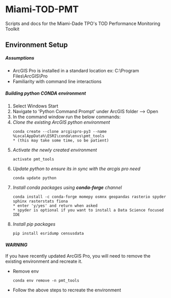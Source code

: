 # Miami-TOD-PMT
Scripts and docs for the Miami-Dade TPO's TOD Performance Monitoring Toolkit

## Environment Setup
##### Assumptions
- ArcGIS Pro is installed in a standard location
    ex: C:\Program Files\ArcGIS\Pro
- Familiarity with command line interactions

##### Building python CONDA environment
1) Select Windows Start 
2) Navigate to 'Python Command Prompt' under ArcGIS folder --> Open
3) In the command window run the below commands:
4) _Clone the existing ArcGIS python environment_
    ``` 
    conda create --clone arcgispro-py3 --name %LocalAppData%\ESRI\conda\envs\pmt_tools
    * (this may take some time, so be patient)
    ```
4) _Activate the newly created environment_
    ```
    activate pmt_tools
    ```
5) _Update python to ensure its in sync with the arcgis pro need_
    ```
    conda update python
    ```
6) _Install conda packages using **conda-forge** channel_
    ```
    conda install -c conda-forge momepy osmnx geopandas rasterio spyder sphinx rasterstats fiona 
    * enter 'y/yes' and return when asked
    * spyder is optional if you want to install a Data Science focused IDE
    ```
7) _Install pip packages_
    ```
    pip install esridump censusdata
    ```

#### _WARNING_
If you have recently updated ArcGIS Pro, you will need to remove the existing environment and recreate it.
- Remove env
    ```
    conda env remove -n pmt_tools
    ```
- Follow the above steps to recreate the environment

        
        